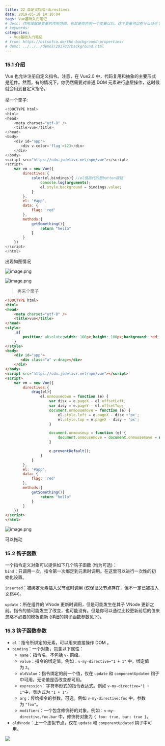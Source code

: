 ```yaml
---
title: 22 自定义指令-directives
date: 2019-05-18 14:10:04
tags: Vue基础入门笔记
# desc: 作用域就是变量的作用范围。也就是你声明一个变量以后，这个变量可以在什么场合下使用。以前的JavaScript只有全局作用域，和函数作用域。
# keywords: 
categories:
  - Vue基础入门笔记
# from: https://bitsofco.de/the-background-properties/
# demo: ../../../demos/201703/background.html
---
```


<a name="VpxwT"></a>
### 15.1 介绍
Vue 也允许注册自定义指令。注意，在 Vue2.0 中，代码复用和抽象的主要形式是组件。然而，有的情况下，你仍然需要对普通 DOM 元素进行底层操作，这时候就会用到自定义指令。<br />
<br />举一个栗子:
```javascript
<!DOCTYPE html>
<html>
<head>
    <meta charset="utf-8" />
    <title>vue</title>
</head>
<body>
    <div id="app">
       <div v-color='flag'>123</div>
    </div>
</body>
<script src="https://cdn.jsdelivr.net/npm/vue"></script> 
<script>
    var vm = new Vue({
        directives:{
            color(el,bindings){ //el值指代的是button按钮
                console.log(arguments);
                el.style.background = bindings.value;
            }
        },
        el: '#app',
        data: {
            flag: 'red'
        },
        methods:{
            getSomething(){
                return "hello"
            }
        }
    })
</script>
</html>
```

出现如图情况

![image.png](https://cdn.nlark.com/yuque/0/2019/png/271124/1557979872661-82fbbe5f-21d7-4d27-b776-8e6da08f262e.png#align=left&display=inline&height=68&name=image.png&originHeight=136&originWidth=576&size=3491&status=done&width=288)

![image.png](https://cdn.nlark.com/yuque/0/2019/png/271124/1557981369618-255dc6df-0173-436d-8d90-4e3a08c08685.png#align=left&display=inline&height=164&name=image.png&originHeight=328&originWidth=1558&size=102694&status=done&width=779)

> 再来个栗子


```html
<!DOCTYPE html>
<html>
<head>
    <meta charset="utf-8" />
    <title>vue</title>
</head>
<style>
    .a{
        position: absolute;width: 100px;height: 100px;background: red;
    }
</style>
<body>
    <div id="app">
       <div class="a" v-drag></div>
    </div>
</body>
<script src="https://cdn.jsdelivr.net/npm/vue"></script> 
<script>
    var vm = new Vue({
        directives:{
            drag(el){
                el.onmousedown = function (e) {
                    var disx = e.pageX - el.offsetLeft;
                    var disy = e.pageY - el.offsetTop;
                    document.onmousemove = function (e) {
                        el.style.left = e.pageX - disx +'px';
                        el.style.top = e.pageX - disy + 'px';
                    }

                    document.onmouseup = function (e) {
                        document.onmousemove = document.onmousemove = null;
                    }

                    e.preventDefault();
                }
            }
        },
        el: '#app',
        data: {
            flag: 'red'
        },
        methods:{
            getSomething(){
                return "hello"
            }
        }
    })
</script>
</html>
```

![image.png](https://cdn.nlark.com/yuque/0/2019/png/271124/1557981323722-a124890f-84be-46cd-841c-59bdaeecadf8.png#align=left&display=inline&height=251&name=image.png&originHeight=502&originWidth=1720&size=17097&status=done&width=860)

可以拖动

<a name="2MYal"></a>
### 15.2 钩子函数
一个指令定义对象可以提供如下几个钩子函数 (均为可选)：<br />`bind`：只调用一次，指令第一次绑定到元素时调用。在这里可以进行一次性的初始化设置。

`inserted`：被绑定元素插入父节点时调用 (仅保证父节点存在，但不一定已被插入文档中)。

`update`：所在组件的 VNode 更新时调用，但是可能发生在其子 VNode 更新之前。指令的值可能发生了改变，也可能没有。但是你可以通过比较更新前后的值来忽略不必要的模板更新 (详细的钩子函数参数见下)。

<a name="Zd937"></a>
### 15.3 钩子函数参数

- `el`：指令所绑定的元素，可以用来直接操作 DOM 。
- `binding`：一个对象，包含以下属性：
  - `name`：指令名，不包括 `v-` 前缀。
  - `value`：指令的绑定值，例如：`v-my-directive="1 + 1"` 中，绑定值为 `2`。
  - `oldValue`：指令绑定的前一个值，仅在 `update` 和 `componentUpdated` 钩子中可用。无论值是否改变都可用。
  - `expression`：字符串形式的指令表达式。例如 `v-my-directive="1 + 1"`中，表达式为 `"1 + 1"`。
  - `arg`：传给指令的参数，可选。例如 `v-my-directive:foo` 中，参数为 `"foo"`。
  - `modifiers`：一个包含修饰符的对象。例如：`v-my-directive.foo.bar` 中，修饰符对象为 `{ foo: true, bar: true }`。
- `oldVnode`：上一个虚拟节点，仅在 `update` 和 `componentUpdated` 钩子中可用。

![](https://cdn.nlark.com/yuque/0/2019/png/271124/1557981403487-88a67750-c0c9-41d7-9112-d52bdc8b3534.png#align=left&display=inline&height=142&originHeight=310&originWidth=1632&status=done&width=746)


